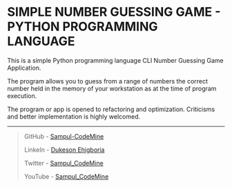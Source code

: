 # SIMPLE NUMBER GUESSING GAME - PYTHON PROGRAMMING LANGUAGE

This is a simple Python programming language CLI Number Guessing Game Application.

The program allows you to guess from a range of numbers the correct number held in the memory of your workstation as at the time of program execution. 

The program or app is opened to refactoring and optimization. Criticisms and better implementation is highly welcomed.

---

> GitHub - <a href="https://github.com/Sampul-CodeMine/">Sampul-CodeMine</a>
>
> LinkeIn - <a href="https://www.linkedin.com/in/dukeson-ehigboria">Dukeson Ehigboria</a>
>
> Twitter - <a href="https://twitter.com/Sampul_CodeMine">Sampul_CodeMine</a>
>
> YouTube - <a href="https://youtu.be/cMgvV15Xoic">Sampul_CodeMine</a>
